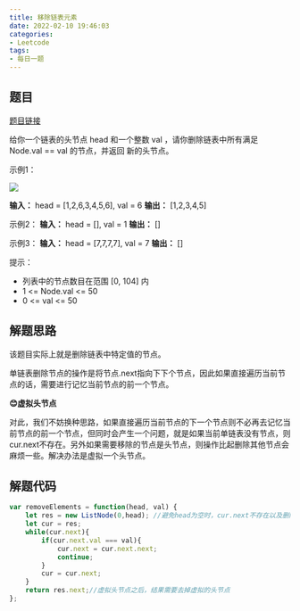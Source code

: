 ```yaml
---
title: 移除链表元素
date: 2022-02-10 19:46:03
categories:
- Leetcode
tags:
- 每日一题
---
```


## 题目

[题目链接](https://leetcode-cn.com/problems/remove-linked-list-elements/)

给你一个链表的头节点 head 和一个整数 val ，请你删除链表中所有满足 Node.val == val 的节点，并返回 新的头节点。

示例1：

![](https://cdn.jsdelivr.net/gh/qw-null/BlogImages/20220210195551.png)

<b>输入：</b> head = [1,2,6,3,4,5,6], val = 6
<b>输出：</b> [1,2,3,4,5]

示例2：
<b>输入：</b> head = [], val = 1
<b>输出：</b> []

示例3：
<b>输入：</b> head = [7,7,7,7], val = 7
<b>输出：</b> []

提示：
+ 列表中的节点数目在范围 [0, 104] 内
+ 1 <= Node.val <= 50
+ 0 <= val <= 50

## 解题思路
该题目实际上就是删除链表中特定值的节点。

单链表删除节点的操作是将节点.next指向下下个节点，因此如果直接遍历当前节点的话，需要进行记忆当前节点的前一个节点。

<b>😊虚拟头节点</b>

对此，我们不妨换种思路，如果直接遍历当前节点的下一个节点则不必再去记忆当前节点的前一个节点，但同时会产生一个问题，就是如果当前单链表没有节点，则cur.next不存在。另外如果需要移除的节点是头节点，则操作比起删除其他节点会麻烦一些。解决办法是虚拟一个头节点。

## 解题代码
```javascript
var removeElements = function(head, val) {
    let res = new ListNode(0,head); //避免head为空时，cur.next不存在以及删除头节点操作繁琐
    let cur = res;
    while(cur.next){
        if(cur.next.val === val){
            cur.next = cur.next.next;
            continue;
        }
        cur = cur.next;
    }
    return res.next;//虚拟头节点之后，结果需要去掉虚拟的头节点
};
```

